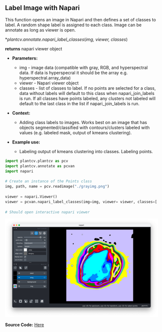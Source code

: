 ## Label Image with Napari

This function opens an image in Napari and then defines a set of classes to label. A random shape label is assigned to each class. 
Image can be annotate as long as viewer is open. 

**plantcv.annotate.napari_label_classes*(*img, viewer, classes*)

**returns** napari viewer object

- **Parameters:**
    - img - image data (compatible with gray, RGB, and hyperspectral data. If data is hyperspecral it should be the array e.g. hyperspectral.array_data)
    - viewer - Napari viewer object
    - classes - list of classes to label. If no points are selected for a class,
        data without labels will default to this class when napari_join_labels
        is run. If all classes have points labeled, any clusters not labeled
        will default to the last class in the list if napari_join_labels is
        run.

- **Context:**
    - Adding class labels to images. Works best on an image that has objects segmented/classified with contours/clusters labeled with values (e.g. labeled mask, output of kmeans clustering).

- **Example use:**
    - Labeling output of kmeans clustering into classes. Labeling points.


```python
import plantcv.plantcv as pcv 
import plantcv.annotate as pcvan
import napari

# Create an instance of the Points class
img, path, name = pcv.readimage("./grayimg.png")

viewer = napari.Viewer()
viewer = pcvan.napari_label_classes(img=img, viewer= viewer, classes=['background', 'wing','seed'])

# Should open interactive napari viewer

```

![Screenshot](img/documentation_images/napari_label_classes/napari_label_classes.png)


**Source Code:** [Here](https://github.com/danforthcenter/plantcv-annotate/blob/main/plantcv/annotate/napari_label_classes.py)

